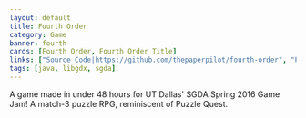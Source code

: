 ```yaml
---
layout: default
title: Fourth Order
category: Game
banner: fourth
cards: [Fourth Order, Fourth Order Title]
links: ["Source Code|https://github.com/thepaperpilot/fourth-order", "Play Game|https://thepaperpilot.itch.io/fourth-order"]
tags: [java, libgdx, sgda]
---
```

A game made in under 48 hours for UT Dallas' SGDA Spring 2016 Game Jam! A match-3 puzzle RPG, reminiscent of Puzzle Quest.
